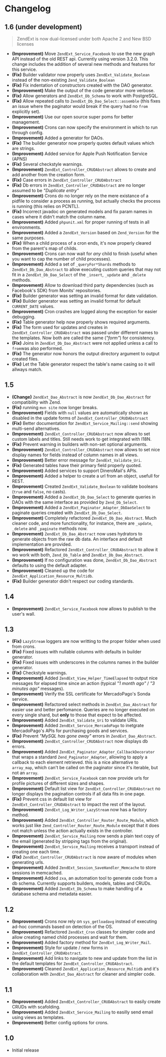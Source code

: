 # Changelog

## 1.6 (under development)
 > ZendExt is now dual-licensed under both Apache 2 and New BSD licenses

 - **(Improvement)** Move `ZendExt_Service_Facebook` to use the new graph API instead of the old REST api. Currently using version 3.2.0. This change includes the addition of several new methods and features for this service.
 - **(Fix)** Builder validator now properly uses `ZendExt_Validate_Boolean` instead of the non-existing `Zend_Validate_Boolean`
 - **(Fix)** Fix indentation of constructors created with the DAO generator.
 - **(Improvement)** Make the output of the code generator more verbose.
 - **(Fix)** Allow generators and `ZendExt_Db_Schema` to work with PostgreSQL.
 - **(Fix)** Allow repeated calls to `ZendExt_Db_Dao_Select::assemble` (this fixes an issue where the paginator would break if the query had no `from` explicitly set).
 - **(Improvement)** Use our open source super poms for better management.
 - **(Improvement)** Crons can now specify the environment in which to run through config.
 - **(Improvement)** Added a generator for DAOs.
 - **(Fix)** The builder generator now properly quotes default values which are strings.
 - **(Improvement)** Added service for Apple Push Notification Service (APNS)
 - **(Fix)** Several checkstyle warnings.
 - **(Improvement)** `ZendExt_Controller_CRUDAbstract` allows to create and add another from the creation form.
 - **(Fix)** Case errors in `ZendExt_Controller_CRUDAbstract`
 - **(Fix)** Db errors in `ZendExt_Controller_CRUDAbstract` are no longer assumed to be _"Duplicate entry"_
 - **(Improvement)** Crons do no longer rely on the mere existance of a pidfile to consider a process as running, but actually checks the process is running (this relies on PCNTL).
 - **(Fix)** Incorrect javadoc on generated models and fix param names in cases where it didn't match the column name.
 - **(Improvement)** Added `phpunit.xml` for proper running of tests in all environments.
 - **(Improvement)** Added a `ZendExt_Version` based on `Zend_Version` for the same purposes.
 - **(Fix)** When a child process of a cron ends, it's now properly cleared from the parent's map of childs.
 - **(Improvement)** Crons can now wait for _any_ child to finish (useful when you want to cap the number of child processes).
 - **(Improvement)** Added a set of `_queryFor*Shards` methods to `ZendExt_Db_Dao_Abstract` to allow executing custom queries that may not fit in a `ZendExt_Db_Dao_Select` of the `_insert`, `_update` and `_delete` methods.
 - **(Improvement)** Allow to download third party dependencies (such as Facebook's SDK) from Monits' repositories.
 - **(Fix)** Builder generator was setting an invalid format for date validation.
 - **(Fix)** Builder generator was setting an invalid format for default `CURRENT_DATE` values.
 - **(Improvement)** Cron crashes are logged along the exception for easier debugging.
 - **(Fix)** Table generator help now properly shows required arguments.
 - **(Fix)** The form used for updates and creates in `ZendExt_Controller_CRUDAbstract` was passed under different names to the templates. Now both are called the same (_"form"_) for consistency.
 - **(Fix)** Joins in `ZendExt_Db_Dao_Abstract` were not applied unless a call to `from`was also performed.
 - **(Fix)** The generator now honors the output directory argument to output created files.
 - **(Fix)** Let the Table generator respect the table's name casing so it will allways match.

## 1.5
 - **(Change)** `ZendExt_Dao_Abstract` is now `ZendExt_Db_Dao_Abstract` for compatibility with Zend.
 - **(Fix)** running `mvn site` now longer breaks.
 - **(Improvement)** Fields with `null` values are automatically shown as disabled in the update forms of `ZendExt_Controller_CRUDAbstrsact`
 - **(Fix)** Better documentation for `ZendExt_Service_Mailing::send` showing multi-send alternatives.
 - **(Improvement)** `ZendExt_Controller_CRUDAbstract` now allows to set custom labels and titles. Still needs work to get integrated with I18N.
 - **(Fix)** Prevent warning in builders with non-set optional arguments.
 - **(Improvement)** `ZendExt_Controller_CRUDAbstract` now allows to set nice display names for fields instead of column names in all views.
 - **(Improvement)** Better error message for `ZendExt_Validate_Uri`.
 - **(Fix)** Generated tables have their primary field properly quoted.
 - **(Improvement)** Added services to support DineroMail's APIs.
 - **(Improvement)** Added a helper to create a url from an object, usefull for REST.
 - **(Improvement)** Created `ZendExt_Validate_Boolean` to validate booleans (`true` and `false`, no casts).
 - **(Improvement)** Added a `ZendExt_Db_Dao_Select` to generate queries in DAOs with the same interface as provided by `Zend_Db_Select`.
 - **(Improvement)** Added a `ZendExt_Paginator_Adapter_DbDaoSelect` to paginate queries created with `ZendExt_Db_Dao_Select`.
 - **(Improvement)** Completely refactored `ZendExt_Db_Dao_Abstract`. Much cleaner code, and more functionality, for instance, there are `_update`, `_delete` and `_paginate` methods now.
 - **(Improvement)** `ZendExt_Db_Dao_Abstract` now uses hydrators to generate objects from the raw db data. An interface and default implementation are provided.
 - **(Improvement)** Refactored `ZendExt_Controller_CRUDAbstract` to allow it wo work with both, `Zend_Db_Table` and `ZendExt_Db_Dao_Abstract`.
 - **(Improvement)** If no configuration was done, `ZendExt_Db_Dao_Abstract` defaults to using the default adapter.
 - **(Improvement)** Cleaned up the code for `ZendExt_Application_Resource_Multidb`.
 - **(Fix)** Builder generator didn't respect our coding standards.

## 1.4
 - **(Improvement)** `ZendExt_Service_Facebook` now allows to publish to the user's wall.

## 1.3
 - **(Fix)** `LazyStream` loggers are now writting to the proper folder when used from crons.
 - **(Fix)** Fixed issues with nullable columns with defaults in builder generator.
 - **(Fix)** Fixed issues with underscores in the columns names in the builder generator.
 - **(Fix)** Checkstyle warnings.
 - **(Improvement)** Added `ZendExt_View_Helper_TimeElapsed` to output nice messages for elapsed time since an action (typical _"1 month ago"_ / _"3 minutes ago"_ messages).
 - **(Improvement)** Verify the SSL certificate for MercadoPago's Sonda service.
 - **(Improvement)** Refactored select methods in `ZendExt_Dao_Abstract` for easier use and better perfomance. Queries are no longer executed on every single shard, but **only** to those that expect to be affected.
 - **(Improvement)** Added `ZendExt_Validate_Uri` to validate URIs.
 - **(Improvement)** Added `ZendExt_Service_MercadoPago` to inetgrate MercadoPago's APIs for purchasing goods and services.
 - **(Fix)** Prevent _"MySQL has gone away"_ errors in `ZendExt_Dao_Abstract`.
 - **(Improvement)** `ZendExt_Controller_CRUDAbstract` now displays db errors.
 - **(Improvement)** Added `ZendExt_Paginator_Adapter_CallbackDecorator` that wraps a standard `Zend_Paginator_Adapter`, allowing to apply a callback to each element retrieved. this is a nice alternative to `array_map`, which can't be called on the paginator since it's iterable, but not an `array`.
 - **(Improvement)** `ZendExt_Service_Facebook` can now provide urls for profile pictures of different sizes and shapes.
 - **(Improvement)** Default list view for `ZendExt_Controller_CRUDAbstract` no longer displays the pagination controls if all data fits in one page.
 - **(Fix)** Prevent css in default list view for `ZendExt_Controller_CRUDAbstract` to impact the rest of the layout.
 - **(Improvement)** `ZendExt_Log_Writer_LazyStream` now has a factory method.
 - **(Improvement)** Added `ZendExt_Controller_Router_Route_Module`, which works just like `Zend_Controller_Router_Route_Module` except that it does not match unless the action actually exists in the controller.
 - **(Improvement)** `ZendExt_Service_Mailing` now sends a plain text copy of the email (generated by stripping tags from the original).
 - **(Improvement)** `ZendExt_Service_Mailing` receives a transport instead of creating one each time.
 - **(Fix)** `ZendExt_Controller_CRUDAbstract` is now aware of modules when generating urls.
 - **(Improvement)** Added `ZendExt_Session_SaveHandler_Memcache` to store sessions in memcached.
 - **(Improvement)** Added `zxa`, an automation tool to generate code from a db schema. Currently supports builders, models, tables and CRUDs.
 - **(Improvement)** Added `ZendExt_Db_Schema` to make handling of a database schema and metadata easier.

## 1.2
 - **(Improvement)** Crons now rely on `sys_getloadavg` instead of executing ad-hoc commands based on detection of the OS.
 - **(Improvement)** Refactored `ZendExt_Cron` classes for simpler code and allow creating named child processes and wait for them.
 - **(Improvement)** Added factory method for `ZendExt_Log_Writer_Mail`.
 - **(Improvement)** Style for update / new forms in `ZendExt_Controller_CRUDAbstract`.
 - **(Improvement)** Add links to navigate to new and update from the list in the default templates for `ZendExt_Controller_CRUDAbstract`.
 - **(Improvement)** Cleaned `ZendExt_Application_Resource_Multidb` and it's collaboration with `ZendExt_Dao_Abstract` for cleaner and simpler code.

## 1.1
 - **(Improvement)** Added `ZendExt_Controller_CRUDAbstract` to easily create CRUDs with scafolding.
 - **(Improvement)** Added `ZendExt_Service_Mailing` to easilly send email using views as templates.
 - **(Improvement)** Better config options for crons.

## 1.0
 - Initial release

